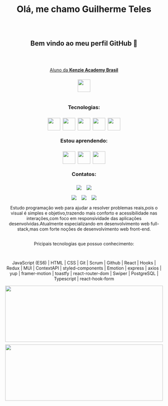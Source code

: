 <div style = "width : 100%;display : flex;flex-flow : column;align-items : center;gap : 2rem;margin-bottom : 1rem" align = "center">
  
  # Olá, me chamo <strong>Guilherme Teles</strong>
  
  
  ## Bem vindo ao meu perfil GitHub 👋

  <div style = "width : auto;display : flex;flex-flow : column wrap;align-items : center;justify-content : center;gap : 0.5rem;">
    <a style = "width : auto;display : flex;flex-flow : column wrap;align-items : center;justify-content : center;gap : 0.5rem;"  target = "_blank" href = "https://kenzie.com.br/">
      <p>Aluno da <strong>Kenzie Academy Brasil </strong></p>
      <img width = "40" height = "40" src = "https://assets.codepen.io/4703127/internal/avatars/users/default.png?fit=crop&format=auto&height=512&version=1593096653&width=512">
    </a>

  </div>

</div>

<div style = "width : 100%" align = "center">

  
  <div style = "width : auto;display : flex;flex-flow : column wrap;align-items : center;justify-content : center;gap : 0.5rem;"> 

  ### <strong>Tecnologias:</strong>
  <div style = "width : auto;display : flex;flex-flow : row wrap;align-items : center;justify-content : center;gap : 0.5rem;">  <img src="https://cdn.jsdelivr.net/gh/devicons/devicon/icons/react/react-original.svg" width = "40" height = "40" />

  <img src="https://cdn.jsdelivr.net/gh/devicons/devicon/icons/git/git-original.svg" width = "40" height = "40" />

  <img src="https://cdn.jsdelivr.net/gh/devicons/devicon/icons/javascript/javascript-original.svg" width = "40" height = "40" />

  <img src="https://cdn.jsdelivr.net/gh/devicons/devicon/icons/html5/html5-original.svg" width = "40" height = "40" />

  <img src="https://cdn.jsdelivr.net/gh/devicons/devicon/icons/css3/css3-original.svg" width = "40" height = "40" />

  </div>
 
  </div>  

  
  <div style = "width : auto;display : flex;flex-flow : column wrap;align-items : center;justify-content : center;gap : 0.5rem;"> 

  ### <strong>Estou aprendendo:</strong>

  <div style = "width : auto;display : flex;flex-flow : row wrap;align-items : center;justify-content : center;gap : 0.5rem;">

  <img src="https://cdn.jsdelivr.net/gh/devicons/devicon/icons/nodejs/nodejs-original.svg" width = "40" height = "40" />
  
  <img src="https://cdn.jsdelivr.net/gh/devicons/devicon/icons/typescript/typescript-original.svg" width = "40" height = "40" />
   
  <img src="https://cdn.jsdelivr.net/gh/devicons/devicon/icons/python/python-original.svg" width = "40" height = "40" />

  </div>
                       
  </div> 


  <div style = "width : 100%;display : flex;flex-flow : column wrap;align-items : center;justify-content : center;gap : 0.5rem;"> 

  ### <strong>Contatos:</strong>

  <div style = "width : auto;display : flex;flex-flow : column wrap;align-items : center;justify-content : center; gap : 1rem">

  <div style = "width : auto;display : flex;flex-flow : row wrap;align-items : center;justify-content : center; gap : 1rem" >
    <a href="https://www.youtube.com/channel/UCGtbS1sY9XMbm4o2i49JVaA" target="_blank"><img src="https://img.shields.io/badge/YouTube-FF0000?style=for-the-badge&logo=youtube&logoColor=white" target="_blank"></a>
    <a href="https://www.instagram.com/artoryss/" target="_blank"><img src="https://img.shields.io/badge/-Instagram-%23E4405F?style=for-the-badge&logo=instagram&logoColor=white" target="_blank"></a>
  </div>
  <div style = "width : auto;display : flex;flex-flow : row wrap;align-items : center;justify-content : center; gap : 1rem">
      <a href="https://www.twitch.tv/mitomortais" target="_blank"><img src="https://img.shields.io/badge/Twitch-9146FF?style=for-the-badge&logo=twitch&logoColor=white" target="_blank"></a>
      <a href = "mailto:guilhermetelesdev@gmail.com"><img src="https://img.shields.io/badge/Gmail-D14836?style=for-the-badge&logo=gmail&logoColor=white" target="_blank"></a>
      <a href="https://www.linkedin.com/in/guilherme-teles-103853235/" target="_blank"><img src="https://img.shields.io/badge/-LinkedIn-%230077B5?style=for-the-badge&logo=linkedin&logoColor=white" target="_blank"></a>
  </div>
  Estudo programação web para ajudar a resolver problemas reais,pois o visual é simples e objetivo,trazendo mais conforto e acessibilidade nas interações,com foco em responsividade das aplicações desenvolvidas.Atualmente especializando em desenvolvimento web full-stack,mas com forte noções de desenvolvimento web front-end.

Pricipais tecnologias que possuo conhecimento:

JavaScript (ES6) | HTML | CSS | Git | Scrum | Github | React | Hooks | Redux | MUI | ContextAPI | styled-components | Emotion | express | axios | yup | framer-motion | toastfy | react-router-dom | Swiper | PostgreSQL | Typescript | react-hook-form

  </div>
                       
  </div>      

  <div style = "width : 100%;display : flex;flex-flow : row wrap;align-items : center;justify-content : center;gap : 0.5rem;">
  <img width = "100%" height="180em" src="https://github-readme-stats.vercel.app/api/top-langs/?username=Artorys&layout=compact&langs_count=7&theme=dracula"/>
  <img width = "100%" height="180em" src="https://github-readme-stats.vercel.app/api?username=Artorys&show_icons=true&theme=dracula&include_all_commits=true&count_private=false"/>
  
  </div>
      
</div>

</div>
